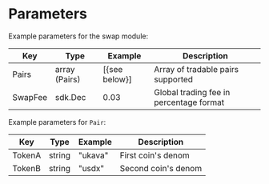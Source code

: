 <!--
order: 5
-->

# Parameters

Example parameters for the swap module:

| Key     | Type          | Example       | Description                             |
| ------- | ------------- | ------------- | --------------------------------------- |
| Pairs   | array (Pairs) | [{see below}] | Array of tradable pairs supported       |
| SwapFee | sdk.Dec       | 0.03          | Global trading fee in percentage format |

Example parameters for `Pair`:

| Key    | Type   | Example | Description         |
| ------ | ------ | ------- | ------------------- |
| TokenA | string | "ukava" | First coin's denom  |
| TokenB | string | "usdx"  | Second coin's denom |
